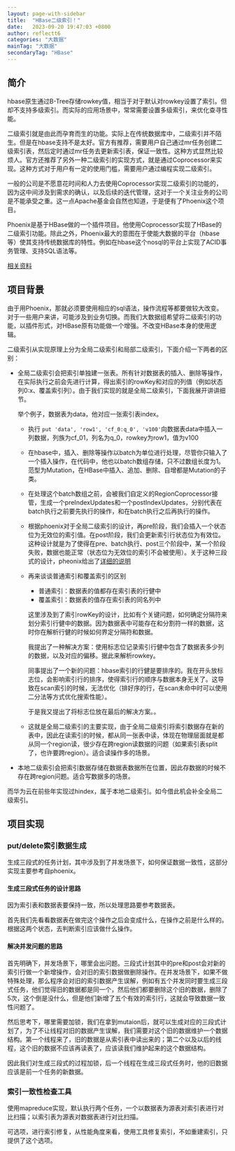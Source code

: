 ```yaml
---
layout: page-with-sidebar
title:  "HBase二级索引！"
date:   2023-09-20 19:47:03 +0800
author: reflectt6
categories: "大数据"
mainTag: "大数据"
secondaryTag: "HBase"
---
```


## 简介

hbase原生通过B-Tree存储rowkey值，相当于对于默认对rowkey设置了索引。但却不支持多级索引。而实际的应用场景中，常常需要设置多级索引，来优化查寻性能。

二级索引就是由此而孕育而生的功能。实际上在传统数据库中，二级索引并不陌生。但是在hbase支持不是太好。官方有推荐，需要用户自己通过mr任务创建二级索引表，然后定时通过mr任务去更新索引表，保证一致性。这种方式显然比较烦人。官方还推荐了另外一种二级索引的实现方式，就是通过Coprocessor来实现。这种方式对于用户有一定的使用门槛，需要用户通过编程实现二级索引。

一般的公司是不愿意花时间和人力去使用Coprocessor实现二级索引的功能的，因为这中间涉及到需求的确认，以及后续的迭代管理，这对于一个关注业务的公司是不能承受之重。这一点Apache基金会自然也知道，于是便有了Phoenix这个项目。

Phoenix是基于HBase做的一个插件项目。他使用Coprocessor实现了HBase的二级索引功能。除此之外，Phoenix最大的意图在于使能大数据的平台（hbase等）使其支持传统数据库的特性。例如在hbase这个nosql的平台上实现了ACID事务管理、支持SQL语法等。

[相关资料](https://zhuanlan.zhihu.com/p/43972378)

## 项目背景

由于用Phoenix，那就必须要使用相应的sql语法，操作流程等都要做较大改变。对于一些用户来讲，可能涉及到业务切换。而我们大数据组希望将二级索引的功能，以插件形式，对HBase原有功能做一个增强。不改变HBase本身的使用逻辑。

二级索引从实现原理上分为全局二级索引和局部二级索引，下面介绍一下两者的区别：

- 全局二级索引会把索引单独建一张表。所有针对数据表的插入、删除等操作，在实际执行之前会先进行计算，得出索引的rowKey和对应的列值（例如状态列0:x、覆盖索引列）。由于我们实现的就是全局二级索引，下面我展开讲讲细节。

  举个例子，数据表为data，他对应一张索引表index。

  - 执行 `put 'data', 'row1', 'cf_0:q_0', 'v100'`向数据表data中插入一列数据，列族为cf_01，列名为q_0，rowkey为row1，值为v100

  - 在hbase中，插入、删除等操作以batch为单位进行处理，尽管你只输入了一个插入操作，在代码中，他也以batch数组存储，只不过数组长度为1。范型为Mutation，在HBase中插入、追加、删除、自增都是Mutation的子类。

  - 在处理这个batch数组之前，会被我们自定义的RegionCoprocessor接管，生成一个preIndexUpdates和一个postIndexUpdates，分别代表在batch执行之前要先执行的操作，和在batch执行之后再执行的操作。

  - 根据phoenix对于全局二级索引的设计，再pre阶段，我们会插入一个状态位为无效位的索引值。在post阶段，我们会更新索引行状态位为有效位。这种设计就是为了使得在pre、batch执行、post三个阶段中，某一个阶段失败，数据也能正常（状态位为无效位的索引不会被使用）。关于这种三段式的设计，pheonix给出了[详细的说明](https://engineering.salesforce.com/the-design-of-strongly-consistent-global-secondary-indexes-in-apache-phoenix-part-1-90b90bda4210/)

  - 再来谈谈普通索引和覆盖索引的区别

    - 普通索引：数据表的值都存在索引表的行健中
    - 覆盖索引：数据表的值存在索引表的同名列中

    这里涉及到了索引rowKey的设计，比如有个关键问题，如何确定分隔符来划分索引行健中的数据。因为数据表中可能存在和分割符一样的数据，这时你在解析行健的时候如何界定分隔符和数据。

    我提出了一种解决方案：使用标志位记录索引行健中包含了数据表多少列的数据，以及对应的偏移。据此来解析rowkey。

    同事提出了一个新的问题：hbase索引的行健是要排序的。我在开头放标志位，会影响索引行的排序，使得索引行的顺序与数据本身无关了。这导致在scan索引的时候，无法优化（排好序的行，在scan未命中时可以使用二分法等方式优化搜索性能）。

    于是我又提出了将标志位放在最后的解决方案。。

  - 这就是全局二级索引的主要实现，由于全局二级索引将索引数据存在新的表中，因此在读索引的时候，都从同一张表中读，体现在物理层面就是都从同一个region读，很少存在跨region读数据的问题（如果索引表split了，也许要跨region）。适合读操作多的场景。

- 本地二级索引会把索引数据存储在数据表数据所在位置，因此存数据的时候不存在跨region问题。适合写数据多的场景。

而华为云在前些年实现过hindex，属于本地二级索引。如今借此机会补全全局二级索引。

## 项目实现

### put/delete索引数据生成

生成三段式的任务计划，其中涉及到了并发场景下，如何保证数据一致性，这部分实现主要参考自phoenix。

#### 生成三段式任务的设计思路

因为索引表和数据表要保持一致，所以处理思路要参考数据表。

首先我们先看看数据表在做完这个操作之后会变成什么，在操作之前是什么样的。根据这两个状态，去判断索引应该做什么操作。

#### 解决并发问题的思路

首先明确下，并发场景下，哪里会出问题。三段式计划其中的pre和post会对新的索引行做一个新增操作，会对旧的索引数据做删除操作。在并发场景下，如果不做特殊处理，那么程序会对旧的索引数据产生误解，例如有五个并发同时要生成三段式任务，他们觉得旧的数据都是同一个，然后他们都要删除这个旧的数据，删除了5次，这个倒是没什么，但是他们新增了五个有效的索引行，这就会导致数据一致性问题了。

然后思考下，哪里需要加锁，我们在拿到mutaion后，就可以生成对应的三段式计划了，为了不让线程对旧的数据产生误解，我们需要对这个旧的数据维护一个数据结构。第一个线程来了，旧的数据是从索引表中读出来的；第二个以及以后的线程，这个旧的数据不应该再读表了，应该读我们维护起来的这个数据结构。

因此我们对生成三段式的过程加锁，后一个线程在生成三段式任务时，他的旧数据应该是前一个任务的新数据。

### 索引一致性检查工具

使用mapreduce实现，默认执行两个任务，一个以数据表为源表对索引表进行对比扫描；以索引表为源表对数据表进行对比扫描。

可选项，进行索引修复，从性能角度来看，使用工具修复索引，不如重建索引，只提供了这个选项。

